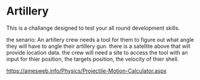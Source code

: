 # Artillery
This is a challange designed to test your all round development skills.

the senario:
An artillery crew needs a tool for them to figure out what angle they will have to angle their artillery gun.
there is a satellite above that will provide location data. 
the crew will need a site to access the tool with an input for thier position, the targets position, the velocity of thier shell.

https://amesweb.info/Physics/Projectile-Motion-Calculator.aspx
